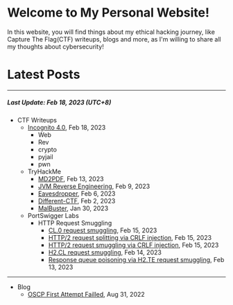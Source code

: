 # Welcome to My Personal Website!

In this website, you will find things about my ethical hacking journey, like Capture The Flag(CTF) writeups, blogs and more, as I'm willing to share all my thoughts about cybersecurity!

# Latest Posts

* * *
##### Last Update: Feb 18, 2023 (UTC+8)

- CTF Writeups
	- [Incognito 4.0](https://siunam321.github.io/ctf/Incognito-4.0/), Feb 18, 2023
		- Web
		- Rev
		- crypto
		- pyjail
		- pwn
	- TryHackMe
		- [MD2PDF](https://siunam321.github.io/ctf/tryhackme/MD2PDF), Feb 13, 2023
		- [JVM Reverse Engineering](https://siunam321.github.io/ctf/tryhackme/JVM-Reverse-Engineering), Feb 9, 2023
		- [Eavesdropper](https://siunam321.github.io/ctf/tryhackme/Eavesdropper), Feb 6, 2023
		- [Different-CTF](https://siunam321.github.io/ctf/tryhackme/Different-CTF), Feb 2, 2023
		- [MalBuster](https://siunam321.github.io/ctf/tryhackme/MalBuster), Jan 30, 2023
	- PortSwigger Labs
		- HTTP Request Smuggling
			- [CL.0 request smuggling](https://siunam321.github.io/ctf/portswigger-labs/HTTP-Request-Smuggling/smuggling-15), Feb 15, 2023
			- [HTTP/2 request splitting via CRLF injection](https://siunam321.github.io/ctf/portswigger-labs/HTTP-Request-Smuggling/smuggling-14), Feb 15, 2023
			- [HTTP/2 request smuggling via CRLF injection](https://siunam321.github.io/ctf/portswigger-labs/HTTP-Request-Smuggling/smuggling-13), Feb 15, 2023
			- [H2.CL request smuggling](https://siunam321.github.io/ctf/portswigger-labs/HTTP-Request-Smuggling/smuggling-12), Feb 14, 2023
			- [Response queue poisoning via H2.TE request smuggling](https://siunam321.github.io/ctf/portswigger-labs/HTTP-Request-Smuggling/smuggling-11), Feb 13, 2023
		
* * *
- Blog
	- [OSCP First Attempt Failled](https://siunam321.github.io/blog/2022-08-31-OSCP-First-Attempt-Failled), Aug 31, 2022